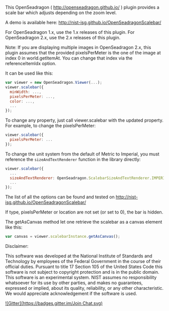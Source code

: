 This OpenSeadragon ( http://openseadragon.github.io/ ) plugin provides 
a scale bar which adjusts depending on the zoom level.

A demo is available here: http://nist-isg.github.io/OpenSeadragonScalebar/

For OpenSeadragon 1.x, use the 1.x releases of this plugin.
For OpenSeadragon 2.x, use the 2.x releases of this plugin.

Note: If you are displaying multiple images in OpenSeadragon 2.x, this plugin
assumes that the provided pixelsPerMeter is the one of the image at index 0
in world.getItemAt. You can change that index via the referenceItemIdx option.

It can be used like this:
`````javascript
var viewer = new OpenSeadragon.Viewer(...);
viewer.scalebar({
  minWidth: ...,
  pixelsPerMeter: ...,
  color: ...,
  ...
});
`````

To change any property, just call viewer.scalebar with the updated property.
For example, to change the pixelsPerMeter:

`````javascript
viewer.scalebar({
  pixelsPerMeter: ...
});
`````

To change the unit system from the default of Metric to Imperial,
you must reference the `sizeAndTextRenderer` function in the library directly:

`````javascript
viewer.scalebar({
  ...
  sizeAndTextRenderer: OpenSeadragon.ScalebarSizeAndTextRenderer.IMPERIAL_LENGTH,
  ...
});
`````

The list of all the options can be found and tested on http://nist-isg.github.io/OpenSeadragonScalebar/

If type, pixelsPerMeter or location are not set (or set to 0), the bar is hidden.


The getAsCanvas method let one retrieve the scalebar as a canvas element like this:
```javascript
var canvas = viewer.scalebarInstance.getAsCanvas();
```

Disclaimer:

This software was developed at the National Institute of Standards and
Technology by employees of the Federal Government in the course of
their official duties. Pursuant to title 17 Section 105 of the United
States Code this software is not subject to copyright protection and is
in the public domain. This software is an experimental system. NIST assumes
no responsibility whatsoever for its use by other parties, and makes no
guarantees, expressed or implied, about its quality, reliability, or
any other characteristic. We would appreciate acknowledgement if the
software is used.

[![Gitter](https://badges.gitter.im/Join Chat.svg)](https://gitter.im/NIST-ISG/OpenSeadragonScalebar?utm_source=badge&utm_medium=badge&utm_campaign=pr-badge&utm_content=badge)
